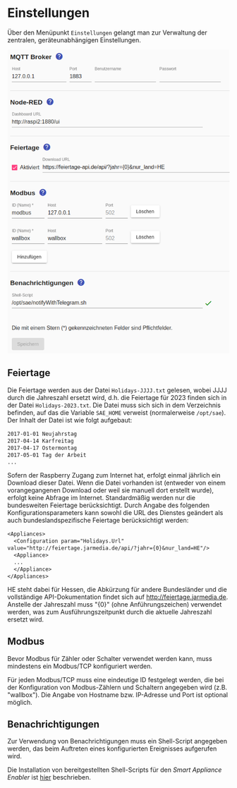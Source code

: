 # Einstellungen
Über den Menüpunkt `Einstellungen` gelangt man zur Verwaltung der zentralen, geräteunabhängigen Einstellungen.

![Einstellungen](../pics/fe/Settings_DE.png)

## Feiertage
<a name="holidays"></a>

Die Feiertage werden aus der Datei `Holidays-JJJJ.txt` gelesen, wobei JJJJ durch die Jahreszahl ersetzt wird, d.h. die Feiertage für 2023 finden sich in der Datei `Holidays-2023.txt`. 
Die Datei muss sich sich in dem Verzeichnis befinden, auf das die Variable `SAE_HOME` verweist (normalerweise `/opt/sae`). 
Der Inhalt der Datei ist wie folgt aufgebaut:

```
2017-01-01 Neujahrstag
2017-04-14 Karfreitag
2017-04-17 Ostermontag
2017-05-01 Tag der Arbeit
...
```

Sofern der Raspberry Zugang zum Internet hat, erfolgt einmal jährlich ein Download dieser Datei. Wenn die Datei vorhanden ist (entweder von einem vorangegangenen Download oder weil sie manuell dort erstellt wurde), erfolgt keine Abfrage im Internet. Standardmäßig werden nur die bundesweiten Feiertage berücksichtigt. Durch Angabe des folgenden Konfigurationsparameters kann sowohl die URL des Dienstes geändert als auch bundeslandspezifische Feiertage berücksichtigt werden:

```
<Appliances>
  <Configuration param="Holidays.Url" value="http://feiertage.jarmedia.de/api/?jahr={0}&nur_land=HE"/>
  <Appliance>
  ...
  </Appliance>
</Appliances>
```

HE steht dabei für Hessen, die Abkürzung für andere Bundesländer und die vollständige API-Dokumentation findet sich auf http://feiertage.jarmedia.de. Anstelle der Jahreszahl muss "{0}" (ohne Anführungszeichen) verwendet werden, was zum Ausführungszeitpunkt durch die aktuelle Jahreszahl ersetzt wird.

## Modbus
<a name="user-content-modbus"></a>

Bevor Modbus für Zähler oder Schalter verwendet werden kann, muss mindestens ein Modbus/TCP konfiguriert werden.

Für jeden Modbus/TCP muss eine eindeutige ID festgelegt werden, die bei der Konfiguration von Modbus-Zählern und Schaltern angegeben wird (z.B. "wallbox").
Die Angabe von Hostname bzw. IP-Adresse und Port ist optional möglich.

## Benachrichtigungen
<a name="notifications"></a>

Zur Verwendung von Benachrichtigungen muss ein Shell-Script angegeben werden, das beim Auftreten eines konfigurierten Ereignisses aufgerufen wird.

Die Installation von bereitgestellten Shell-Scripts für den *Smart Appliance Enabler* ist [hier](InstallationManual_DE.md#notifications) beschrieben.

